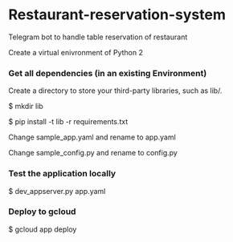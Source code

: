 # Restaurant-reservation-system
Telegram bot to handle table reservation of restaurant

Create a virtual enivronment of Python 2

### Get all dependencies (in an existing Environment)

Create a directory to store your third-party libraries, such as lib/.

$ mkdir lib

$ pip install -t lib -r requirements.txt

Change sample_app.yaml and rename to app.yaml

Change sample_config.py and rename to config.py

### Test the application locally

$ dev_appserver.py app.yaml

### Deploy to gcloud

$ gcloud app deploy


